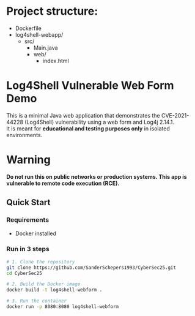 # Project structure:
- Dockerfile
- log4shell-webapp/
  - src/
    - Main.java
    - web/
      - index.html
      
# Log4Shell Vulnerable Web Form Demo

This is a minimal Java web application that demonstrates the CVE-2021-44228 (Log4Shell) vulnerability using a web form and Log4j 2.14.1.  
It is meant for **educational and testing purposes only** in isolated environments.

# Warning
**Do not run this on public networks or production systems. This app is vulnerable to remote code execution (RCE).**

## Quick Start

### Requirements

- Docker installed

### Run in 3 steps

```bash
# 1. Clone the repository
git clone https://github.com/SanderSchepers1993/CyberSec25.git
cd CyberSec25

# 2. Build the Docker image
docker build -t log4shell-webform .

# 3. Run the container
docker run -p 8080:8080 log4shell-webform
